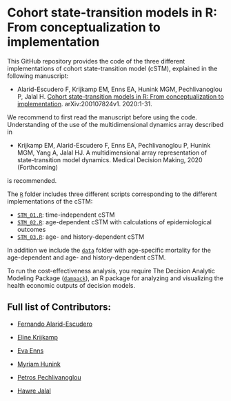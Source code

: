 # Cohort state-transition models in R: From conceptualization to implementation
This GitHub repository provides the code of the three different implementations of cohort state-transition model (cSTM), explained in the following manuscript: 

- Alarid-Escudero F, Krijkamp EM, Enns EA, Hunink MGM, Pechlivanoglou P, Jalal H. [Cohort state-transition models in R: From conceptualization to implementation](http://arxiv.org/abs/2001.07824). arXiv:200107824v1. 2020:1-31.

We recommend to first read the manuscript before using the code. Understanding of the use of the multidimensional dynamics array described in 

- Krijkamp EM, Alarid-Escudero F, Enns EA, Pechlivanoglou P, Hunink MGM, Yang A, Jalal HJ. A multidimensional array representation of state-transition model dynamics. Medical Decision Making, 2020 (Forthcoming)

is recommended.

The [`R`](https://github.com/DARTH-git/Cohort-modeling-tutorial/tree/master/R) folder includes three different scripts corresponding to the different implementations of the cSTM:
   - [`STM_01.R`](https://github.com/DARTH-git/Cohort-modeling-tutorial/blob/master/R/STM_01.R): time-independent cSTM 
   - [`STM_02.R`](https://github.com/DARTH-git/Cohort-modeling-tutorial/blob/master/R/STM_02.R): age-dependent cSTM with calculations of epidemiological outcomes
   - [`STM_03.R`](https://github.com/DARTH-git/Cohort-modeling-tutorial/blob/master/R/STM_03.R): age- and history-dependent cSTM

In addition we include the [`data`](https://github.com/DARTH-git/Cohort-modeling-tutorial/tree/master/data) folder with age-specific mortality for the age-dependent and age- and history-dependent cSTM.

To run the cost-effectiveness analysis, you require The Decision Analytic Modeling Package ([`dampack`](https://github.com/DARTH-git/dampack)), an R package for analyzing and visualizing the health economic outputs of decision models.

## Full list of Contributors:

  * [Fernando Alarid-Escudero](https://github.com/feralaes)
  
  * [Eline Krijkamp](https://github.com/krijkamp) 

  * [Eva Enns](https://github.com/evaenns)
  
  * [Myriam Hunink](http://www.erasmus-epidemiology.nl/people/profile.php?id=45)
  
  * [Petros Pechlivanoglou](https://github.com/ppehli)
  
  * [Hawre Jalal](https://github.com/hjalal)

